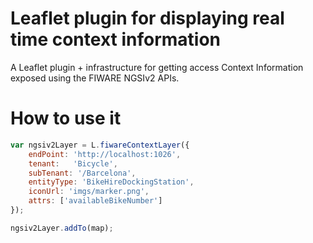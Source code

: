 # Leaflet plugin for displaying real time context information

A Leaflet plugin + infrastructure for getting access Context Information exposed using the FIWARE NGSIv2 APIs. 

# How to use it

```js
var ngsiv2Layer = L.fiwareContextLayer({
    endPoint: 'http://localhost:1026',
    tenant:   'Bicycle',
    subTenant: '/Barcelona',
    entityType: 'BikeHireDockingStation',
    iconUrl: 'imgs/marker.png',
    attrs: ['availableBikeNumber']
});

ngsiv2Layer.addTo(map);
```
